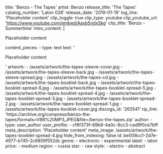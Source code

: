 title: 'Benzo - The Tapes'
artist: Benzo
release_title: 'The Tapes'
catalog_number: 'Laton 028'
release_date: '2019-01-19'
log_line: 'Placeholder content'
clip_toggle: true
clip_type: youtube
clip_youtube_url: 'https://www.youtube.com/embed/Aaxb5ndxSkg'
clip_title: 'Benzo - Summertime'
intro_content: |
  <p>Placeholder content
  </p>
content_pieces:
  -
    type: text
    text: '<p>Placeholder content</p>'
artwork:
  - /assets/artwork/the-tapes-sleeve-cover.jpg
  - /assets/artwork/the-tapes-sleeve-back.jpg
  - /assets/artwork/the-tapes-sleeve-spread.jpg
  - /assets/artwork/the-tapes-cd.jpg
  - /assets/artwork/the-tapes-booklet-back.jpg
  - /assets/artwork/the-tapes-booklet-spread-6.jpg
  - /assets/artwork/the-tapes-booklet-spread-5.jpg
  - /assets/artwork/the-tapes-booklet-spread-4.jpg
  - /assets/artwork/the-tapes-booklet-spread-3.jpg
  - /assets/artwork/the-tapes-booklet-spread-2.jpg
  - /assets/artwork/the-tapes-booklet-spread-1.jpg
  - /assets/artwork/the-tapes-booklet-cover.jpg
discogs_id: '263541'
rip_link: 'https://archive.org/compress/benzo-the-tapes/formats=VBR%20MP3,JPEG&file=/benzo-the-tapes.zip'
author:
  -
    type: user_author
    user_profile:
      - cf6f373f-69b8-4a0c-8cc3-cad9f0ce7bff
meta_description: 'Placeholder content'
meta_image: /assets/artwork/the-tapes-booklet-spread-4.jpg
hide_from_indexing: false
id: be008cc1-2d7e-4977-b745-2c6859f552dc
genre:
  - electronic
  - experimental
label:
  - laton
price:
  - medium
region:
  - russia
star:
  - raw
style:
  - electro
  - abstract
